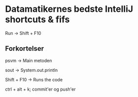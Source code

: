 # Datamatikernes bedste IntelliJ shortcuts & fifs

Run &rightarrow; Shift + F10

## Forkortelser 

psvm &rightarrow; Main metoden

sout &rightarrow; System.out.println

Shift + F10 &rightarrow; Runs the code

ctrl + alt + k; commit'er og push'er
